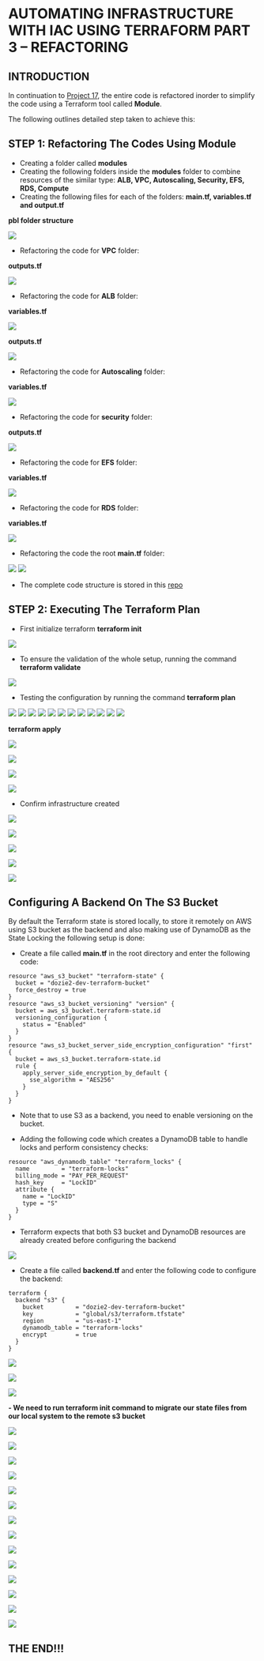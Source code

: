 # AUTOMATING INFRASTRUCTURE WITH IAC USING TERRAFORM PART 3 – REFACTORING
## INTRODUCTION
In continuation to [Project 17](https://github.com/nicedozie4u/Project17/blob/main/project17.md), the entire code is refactored inorder to simplify the code using a Terraform tool called **Module**.

The following outlines detailed step taken to achieve this:


## STEP 1: Refactoring The Codes Using Module

- Creating a folder called **modules**
- Creating the following folders inside the **modules** folder to combine resources of the similar type: **ALB, VPC, Autoscaling, Security, EFS, RDS, Compute**
- Creating the following files for each of the folders: **main.tf, variables.tf and output.tf**

**pbl folder structure**

![](./images/module00.png)

- Refactoring the code for **VPC** folder:

**outputs.tf**

![](./images/vpc%20output.png)

- Refactoring the code for **ALB** folder:

**variables.tf**

![](./images/alb%20variables.png)

**outputs.tf**

![](./images/alb%20outputs.png)

- Refactoring the code for **Autoscaling** folder:

**variables.tf**

![](./images/autoscaling%20variables.png)

- Refactoring the code for **security** folder:

**outputs.tf**

![](./images/security%20outputs.png)

- Refactoring the code for **EFS** folder:

**variables.tf**

![](./images/efs%20variables.png)

- Refactoring the code for **RDS** folder:

**variables.tf**

![](./images/rds%20variables.png)

- Refactoring the code the root **main.tf** folder:

![](./images/root%20main.png)
![](./images/root%20main02.png)

- The complete code structure is stored in this [repo](https://github.com/nicedozie4u/PBL-project-18)

## STEP 2: Executing The Terraform Plan

- First initialize terraform
**terraform init**

![](./images/terraform%20init.png)

- To ensure the validation of the whole setup, running the command **terraform validate**

![](./images/terraform%20validate.png)

- Testing the configuration by running the command **terraform plan**

![](./images/terraform%20plan01.png)
![](./images/terraform%20plan02.png)
![](./images/terraform%20plan03.png)
![](./images/terraform%20plan04.png)
![](./images/terraform%20plan05.png)
![](./images/terraform%20plan06.png)
![](./images/terraform%20plan07.png)
![](./images/terraform%20plan08.png)
![](./images/terraform%20plan09.png)
![](./images/terraform%20plan10.png)
![](./images/terraform%20plan11.png)
![](./images/terraform%20plan11.png)

**terraform apply**

![](./images/terraform%20apply00.png)

![](./images/terraform%20apply01.png)

![](./images/terraform%20apply03.png)

![](./images/terraform%20apply%20complete.png)

- Confirm infrastructure created 

![](./images/ec2-instances.png)

![](./images/sg.png)

![](./images/vpc.png)

![](./images/subnets.png)

![](./images/rtb.png)



## Configuring A Backend On The S3 Bucket
By default the Terraform state is stored locally, to store it remotely on AWS using S3 bucket as the backend and also making use of DynamoDB as the State Locking the following setup is done:
- Create a file called **main.tf** in the root directory and enter the following code:
```
resource "aws_s3_bucket" "terraform-state" {
  bucket = "dozie2-dev-terraform-bucket"
  force_destroy = true
}
resource "aws_s3_bucket_versioning" "version" {
  bucket = aws_s3_bucket.terraform-state.id
  versioning_configuration {
    status = "Enabled"
  }
}
resource "aws_s3_bucket_server_side_encryption_configuration" "first" {
  bucket = aws_s3_bucket.terraform-state.id
  rule {
    apply_server_side_encryption_by_default {
      sse_algorithm = "AES256"
    }
  }
}
```
- Note that to use S3 as a backend, you need to enable versioning on the bucket.

- Adding the following code which creates a DynamoDB table to handle locks and perform consistency checks:
```
resource "aws_dynamodb_table" "terraform_locks" {
  name         = "terraform-locks"
  billing_mode = "PAY_PER_REQUEST"
  hash_key     = "LockID"
  attribute {
    name = "LockID"
    type = "S"
  }
}
```
- Terraform expects that both S3 bucket and DynamoDB resources are already created before configuring the backend

![](./images/create%20s3bucket.png)


- Create a file called **backend.tf** and enter the following code to configure the backend:
```
terraform {
  backend "s3" {
    bucket         = "dozie2-dev-terraform-bucket"
    key            = "global/s3/terraform.tfstate"
    region         = "us-east-1"
    dynamodb_table = "terraform-locks"
    encrypt        = true
  }
}
```

![](./images/create%20backend%20file.png)


![](./images/s3-bucket%20created.png)

![](./images/dynamodb%20table.png)

**- We need to run terraform init command to migrate our state files from our local system to the remote s3 bucket**

![](./images/final%20terraform%20init.png)

![](./images/final%20bucket%20object.png)

![](./images/final%20bucket%20object02.png)

![](./images/terraform%20tfstate.png)

![](./images/terraform%20state02.png)

![](./images/terraform%20state03.png)

![](./images/terraform%20state%20header.png)

![](./images/terraform%20state%20json.png)

![](./images/dynamodb%20item.png)


![](./images/terraform%20plan%20finale.png)

![](./images/dynamodb%20item%20final.png)

![](./images/terraform%20init%20before%20destroy.png)

![](./images/terraform%20destroy.png)

![](./images/destroy%20complete.png)

## THE END!!!

